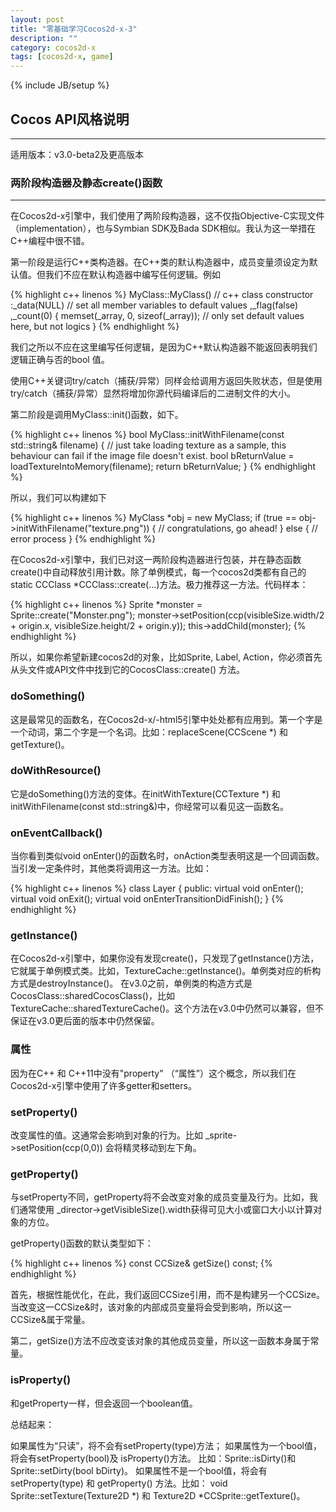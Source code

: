 ```yaml
---
layout: post
title: "零基础学习Cocos2d-x-3"
description: ""
category: cocos2d-x
tags: [cocos2d-x, game]
---
```

{% include JB/setup %}

## Cocos API风格说明
---

适用版本：v3.0-beta2及更高版本

### 两阶段构造器及静态create()函数
---

在Cocos2d-x引擎中，我们使用了两阶段构造器，这不仅指Objective-C实现文件（implementation），也与Symbian SDK及Bada SDK相似。我认为这一举措在C++编程中很不错。

第一阶段是运行C++类构造器。在C++类的默认构造器中，成员变量须设定为默认值。但我们不应在默认构造器中编写任何逻辑。例如

{% highlight c++ linenos %}
MyClass::MyClass()  // c++ class constructor
:_data(NULL)      // set all member variables to default values
,_flag(false)
,_count(0)
{
    memset(_array, 0, sizeof(_array));   // only set default values here, but not logics
}
{% endhighlight %}

我们之所以不应在这里编写任何逻辑，是因为C++默认构造器不能返回表明我们逻辑正确与否的bool 值。

使用C++关键词try/catch（捕获/异常）同样会给调用方返回失败状态，但是使用try/catch（捕获/异常）显然将增加你源代码编译后的二进制文件的大小。

第二阶段是调用MyClass::init()函数，如下。

{% highlight c++ linenos %}
bool MyClass::initWithFilename(const std::string& filename)
{
    // just take loading texture as a sample, this behaviour can fail if the image file doesn't  exist. 
    bool bReturnValue = loadTextureIntoMemory(filename);
    return bReturnValue;
}
{% endhighlight %}

所以，我们可以构建如下

{% highlight c++ linenos %}
MyClass *obj = new MyClass;
 if (true == obj->initWithFilename("texture.png"))
 {
     // congratulations, go ahead!
 }
 else
 {
     // error process
 }
{% endhighlight %}

在Cocos2d-x引擎中，我们已对这一两阶段构造器进行包装，并在静态函数create()中自动释放引用计数。除了单例模式，每一个cocos2d类都有自己的static CCClass *CCClass::create(...)方法。极力推荐这一方法。代码样本：

{% highlight c++ linenos %}
Sprite *monster = Sprite::create("Monster.png");
monster->setPosition(ccp(visibleSize.width/2 + origin.x, visibleSize.height/2 + origin.y));
this->addChild(monster);
{% endhighlight %}

所以，如果你希望新建cocos2d的对象，比如Sprite, Label, Action，你必须首先从头文件或API文件中找到它的CocosClass::create() 方法。

### doSomething()

这是最常见的函数名，在Cocos2d-x/-html5引擎中处处都有应用到。第一个字是一个动词，第二个字是一个名词。比如：replaceScene(CCScene *) 和 getTexture()。

### doWithResource()

它是doSomething()方法的变体。在initWithTexture(CCTexture *) 和 initWithFilename(const std::string&)中，你经常可以看见这一函数名。

### onEventCallback()

当你看到类似void onEnter()的函数名时，onAction类型表明这是一个回调函数。当引发一定条件时，其他类将调用这一方法。比如：

{% highlight c++ linenos %}
class Layer
{
public:
    virtual void onEnter();
    virtual void onExit();
    virtual void onEnterTransitionDidFinish();
}
{% endhighlight %}

### getInstance()

在Cocos2d-x引擎中，如果你没有发现create()，只发现了getInstance()方法，它就属于单例模式类。比如，TextureCache::getInstance()。单例类对应的析构方式是destroyInstance()。 在v3.0之前，单例类的构造方式是CocosClass::sharedCocosClass()，比如TextureCache::sharedTextureCache()。这个方法在v3.0中仍然可以兼容，但不保证在v3.0更后面的版本中仍然保留。

### 属性

因为在C++ 和 C++11中没有"property" （“属性”）这个概念，所以我们在Cocos2d-x引擎中使用了许多getter和setters。

### setProperty()

改变属性的值。这通常会影响到对象的行为。比如 _sprite->setPosition(ccp(0,0)) 会将精灵移动到左下角。

### getProperty()

与setProperty不同，getProperty将不会改变对象的成员变量及行为。比如，我们通常使用 _director->getVisibleSize().width获得可见大小或窗口大小以计算对象的方位。

getProperty()函数的默认类型如下：

{% highlight c++ linenos %}
const CCSize& getSize() const;
{% endhighlight %}

首先，根据性能优化，在此，我们返回CCSize引用，而不是构建另一个CCSize。当改变这一CCSize&时，该对象的内部成员变量将会受到影响，所以这一CCSize&属于常量。

第二，getSize()方法不应改变该对象的其他成员变量，所以这一函数本身属于常量。

### isProperty()

和getProperty一样，但会返回一个boolean值。

总结起来：

如果属性为“只读”，将不会有setProperty(type)方法；
如果属性为一个bool值，将会有setProperty(bool)及 isProperty()方法。 比如：Sprite::isDirty()和Sprite::setDirty(bool bDirty)。
如果属性不是一个bool值，将会有 setProperty(type) 和 getProperty() 方法。比如： void Sprite::setTexture(Texture2D *) 和 Texture2D *CCSprite::getTexture()。
